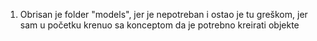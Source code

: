 1) Obrisan je folder "models", jer je nepotreban i ostao je tu greškom, jer sam u početku krenuo sa konceptom da je potrebno kreirati objekte


